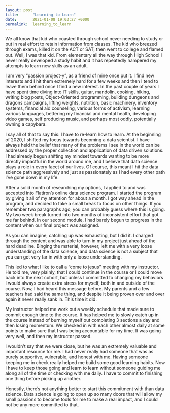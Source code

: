```yaml
---
layout: post
title:      "Learning to Learn"
date:       2021-01-08 19:03:27 +0000
permalink:  learning_to_learn
---
```



We all know that kid who coasted through school never needing to study or put in real effort to retain information from classes. The kid who breezed through exams, killed it on the ACT or SAT, then went to college and flamed out. Well, I was that kid. From elementary all the way through High School I never really developed a study habit and it has repeatedly hampered my attempts to learn new skills as an adult. 

I am very “passion project-y”, as a friend of mine once put it. I find new interests and I hit them extremely hard for a few weeks and then I tend to leave them behind once I find a new interest. In the past couple of years I have spent time diving into IT skills, guitar, mandolin, cooking, hiking, writing blog posts, Object-Oriented programming, building dungeons and dragons campaigns, lifting weights, nutrition, basic machinery, inventory systems, financial aid counseling, various forms of activism, learning various languages, bettering my financial and mental health, developing video games, self producing music, and perhaps most oddly, potentially owning a capybara. 

I say all of that to say this: I have to re-learn how to learn. At the beginning of 2020, I shifted my focus towards becoming a data scientist. I have always held the belief that many of the problems I see in the world can be addressed by the proper collection and application of data driven solutions. I had already begun shifting my mindset towards wanting to be more directly impactful in the world around me, and I believe that data science plays a role in every facet of our lives. Of course, this meant I hit the data science path aggressively and just as passionately as I had every other path I’ve gone down in my life. 

After a solid month of researching my options, I applied to and was accepted into Flatiron’s online data science program. I started the program by giving it all of my attention for about a month. I got way ahead in the program, and decided to take a small break to focus on other things. If you remember two paragraphs ago, you can probably guess where this is going. My two week break turned into two months of inconsistent effort that got me far behind. In our second module, I had barely begun to progress in the content when our final project was assigned. 

As you can imagine, catching up was exhausting, but I did it. I charged through the content and was able to turn in my project just ahead of the hard deadline. Binging the material, however, left me with a very loose understanding of the data science, and data science is not a subject that you can get very far in with only a loose understanding.

This led to what I like to call a “come to jesus” meeting with my instructor. He told me, very plainly, that I could continue in the course or I could move back into the next cohort, but unless I committed to changing my behaviors I would always create extra stress for myself, both in and outside of the course. Now, I had heard this message before. My parents and a few teachers had said the same thing, and despite it being proven over and over again it never really sank in. This time it did.

My instructor helped me work out a weekly schedule that made sure to commit enough time to the course. It has helped me to slowly catch up in the course instead of burning myself out completing 3 sections a day and then losing momentum. We checked in with each other almost daily at some points to make sure that I was being accountable for my time. It was going very well, and then my instructor passed.

I wouldn’t say that we were close, but he was an extremely valuable and important resource for me. I had never really had someone that was as purely supportive, vulnerable, and honest with me. Having someone keeping me in check really helped me build some good learning habits. Now I have to keep those going and learn to learn without someone guiding me along all of the time or checking with me daily. I have to commit to finishing one thing before picking up another.

Honestly, there’s not anything better to start this commitment with than data science. Data science is going to open up so many doors that will allow my small passions to become tools for me to make a real impact, and I could not be any more committed to that. 
